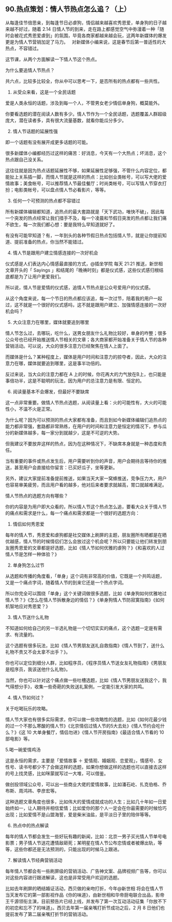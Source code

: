 ## 90.热点策划：情人节热点怎么追？（上）
从每逢佳节倍思亲，到每逢节日必虐狗，情侣越来越喜欢秀恩爱，单身狗的日子越来越不好过，随着 2.14 日情人节的到来，走在路上都感觉空气中弥漫着一种「随时会被花式秀恩爱虐到」的氛围，毕竟各商家都越来越会玩，这两年新媒体的爆发更是为情人节营销加足了马力。
 
对新媒体小编来说，这是春节后第一普适性的大热点，不容错过。


这节课，从两个方面解读一下情人节这个热点。 


为什么要追情人节热点？ 


共六点，比较多比较全，你从中可以思考一下，是否所有的热点都有一些共性。


1. 从受众来看，这是一个全民话题

爱是人类永恒的话题，涉及到每一个人，不管男女老少情侣单身狗，概莫能外。


你要看选题的潜在阅读人数有多少。情人节作为一个全民话题，选题覆盖人群超级庞大，潜在读者多，具有很大流量基数，就看你能瓜分多少。


2. 情人节话题的延展性强

即一个话题有没有展开成更多话题的可能。


很多新媒体小编都经历过这样的痛苦：好消息，今天有一个大热点；坏消息，这个热点跟自己没关系。


这往往就是因为热点话题延展性不够，如果延展性足够强，不管什么内容定位，都能扯上关系插一脚，而情人节就是这样的热点：比如创业类帐号，可以写大佬的爱情故事；美食帐号，可以推荐情人节最佳餐厅；时尚类帐号，可以写情人节穿衣打扮；电影类帐号，可以盘点情人节必看影片，等等。


3. 任何一个可预测的热点都不容错过

所有新媒体编辑都知道，追热点的最大套路就是「天下武功，唯快不破」，因此每一个突发的热点经常让我们措手不及，每一个凌晨和节假日突发的热点都让我们痛不欲生，每一次我们都心想：要是我特么早知道就好了。 


有没有可能早知道？有，一年到头的各种节假日热点包括情人节，就是让你提前知道、提前准备的热点，你当然不能错过。


4. 情人节是跟用户建立情感连接的一次好机会

仪式感是人们表达内心情感最直接的方式，@插坐学院 每天 21:21 推送，新世相文章开头的「 Sayings 」和结尾的「晚祷时刻」都是仪式感，这些仪式感归根结底都是为了让用户更爱我们。


所以说，情人节是爱情的仪式感，追情人节热点是公众号爱用户的仪式感。


从这个角度来说，每一个节日的热点都应该追，每一次过节，陪着我的用户一起过，这不就是一个很好的仪式感吗，这不就是跟用户建立、加强情感连接的一次好机会吗？


5. 大众注意力在哪里，媒体就要追到哪里

情人节怎么过，去哪玩，吃什么，送男女朋友什么礼物比较好，单身的咋整；很多公众号也已经开始推送情人节相关的文章；各大商家都开始准备关于情人节的各种营销活动。可以说，大众的很多注意力已经聚焦在情人上面了。


而媒体是什么？某种程度上，媒体是用户时间和注意力的掠夺者，因此，大众的注意力在哪，媒体就要追到哪里，这是事半功倍的。 


反过来说，当大众的注意力都在 A 上的时候，你花再大的力气放在B上，也只能是事倍功半，这是不聪明的玩法，因为用户的总注意力是有限、恒定的。


6. 阅读量基本不会爆发，但最好不要缺席

这一点非常重要。做情人节热点选题，从阅读量上看：火的可能性有，大火的可能性小，不温不火是正常。


为什么呢？因为可以预测的热点大家都有准备，而且到如今新媒体编辑们追热点的能力都非常强，套路都非常熟练，在用户的时间和注意力是恒定的情况下，参与瓜分的新媒体越多，每一家分到就越少，这是不可逆的大势。


但我建议不要放弃这样的热点，因为在这种情况下，不缺席本身就是一种态度和责任。


当有重要的事件或热点发生后，用户需要听到你的声音，用户会期待且等待你的推送，甚至用户会直接给你留言：已买好瓜子，坐等更新。


另外，建议大家提前准备提前推送，如果当天大家一窝蜂推送，竞争压力大，用户也容易审美疲劳，而且用户看的越多，他对后来者要求就越高，胃口就越难满足。


情人节热点的选题方向有哪些？ 


你的内容是为用户即大众看的，所以情人节这个热点怎么追，要看大众关于情人节的痛点和需求是什么，每一个痛点和需求都是一个很好的选题方向：


1. 情侣如何秀恩爱

每年的情人节，秀恩爱和虐狗都是社交媒体上刷屏的主题，朋友圈所有晒都是在晒优越感，情人节的时候情侣们怎么会放过这个机会呢？所以只要能让他们转发到朋友圈秀恩爱的文章都是好选题，比如《情人节如何优雅的虐狗？》《和喜欢的人过情人节是怎样一种体验？》


2. 单身狗怎么过节

从选题和传播的角度看，「单身」这个词有非常高的价值，它既是一个共鸣话题，又是一个痛点字词，随着情人节的到来它还是一个热点字词。


所以你完全可以围绕「单身」这个关键词做很多选题，比如《单身狗如何优雅地过情人节？》《怎么在情人节拆散身边的情侣？》《单身狗情人节防寂寞指南》《如何机智地应对秀恩爱？》


3. 情人节送什么礼物

不知道如何给自己的另一半选礼物是一个切切实实的痛点，这个选题一定是有需求、有流量的。


这个选题有很多玩法，比如《情人节男朋友送礼自救指南》《情人节到了，送什么礼物不贵又不会太拿不出手？》。


你也可以定位到细分人群，比如程序员，《程序员情人节送女友礼物指南》《男朋友是程序员，我该送他什么礼物》。


当然，你也可以针对这个痛点做一些吐槽选题，比如《情人节男朋友送我这个，我气得想分手》，收集一些奇葩的失败送礼案例，一定能引发大家的共鸣。


4. 情人节如何过？

关于吃喝玩乐的攻略。 


情人节大家也有很多实际需求，你可以做一些攻略性的选题，比如《如何花最少钱的过一个不那么寒酸的情人节》《北京情侣过情人节的5大去处》《情人节约会吃什么？》《这 10 大单身餐厅，情侣勿进》《情人节开房指南》《最适合情人节看的 10 部电影》等。


5.喝一碗爱情鸡汤


这是永恒的需求，主要是「爱情故事 ＋ 爱情观、婚姻观、恋爱观」，情感号、女性号、读书号都少不了会做这样的选题，如果你想做这样的选题也可以直接去这样的号上找灵感，比如咪蒙就写过一大堆，可以借鉴。


做创投领域公众号，可以出一些商业大佬的爱情故事，比如潘石屹、扎克伯格、乔布斯、周鸿祎、李彦宏等。


这种选题文章角度也很多，比如伟大的爱情成就成功的人生；比如几十年如一日爱始终如一，让人期待并相信爱情；比如爱你的那个人一定会在你最需要的时候恰巧出现；比如爱情不是山盟海誓，爱是柴米油盐，是平淡日子里的陪伴等等。 


6. 热点中的热点解读

每年的情人节都会发生一些好玩有趣的新闻，比如：北京一男子买光情人节单号电影票；男子情人节送花遭情敌砸死；某明星在情人节公布恋情或者被爆出轨，等等，这些你都还是无法预测的，只能出现的时候马上跟进。


7. 解读情人节经典营销活动

每年情人节都会有一些刷屏级的营销活动、广告神文案、品牌视频广告等，你可以对这些内容进行跟进解读，这也是非常受用户欢迎的选题。


比如去年刷屏的晒结婚证活动，西贝做的亲吻打折，今年@新世相 将会在情人节当天发布它的第一部影视作品《你的味道》，由新世相和华帝厨电联合出品，影帝王千源领衔主演，目前预告片已经上线，并发布了第一次互动活动征集「你放不下的初恋和忘不了的味道」。西贝去年第一届亲嘴打折节成功之后，2 月 8 日他们也提前发布了第二届亲嘴打折节的营销活动。

